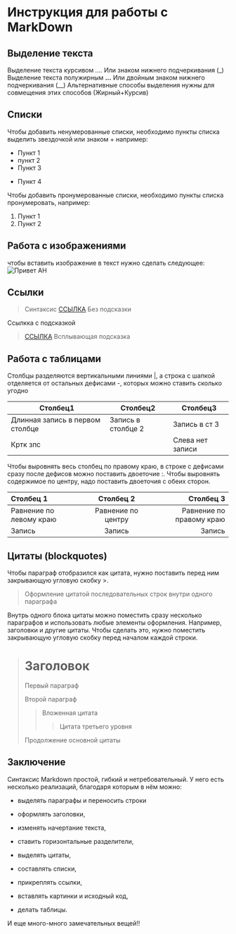 # Инструкция для работы с MarkDown

## Выделение текста

Выделение текста курсивом *....* Или знаком нижнего подчеркивания (_)
Выделение текста полужирным **...** Или двойным знаком нижнего подчеркивания (__)
Альтернативные способы выделения нужны для совмещения этих способов (Жирный+Курсив)

## Списки

Чтобы добавить ненумерованные списки, необходимо пункты списка выделить звездочкой или знаком + например:
* Пункт 1
* пункт 2
* Пункт 3
+ Пункт 4

Чтобы добавить пронумерованные списки, необходимо пункты списка пронумеровать, например:
1. Пункт 1
2. Пункт 2

## Работа с изображениями

чтобы вставить изображение в текст нужно сделать следующее:  ![Привет АН](foto24.jpg)   


## Ссылки

>Синтаксис [ССЫЛКА](https://yandex.ru/search/?text=https%3A%2F%2Fyandex.ru%2F&clid=2411726&lr=967) Без подсказки

Ссылкка с подсказкой
>[ССЫЛКА](https://yandex.ru/search/?text=https%3A%2F%2Fyandex.ru%2F&clid=2411726&lr=967 "Всплывающая подсказка") Всплывающая подсказка

## Работа с таблицами
Столбцы разделяются вертикальными линиями |, а строка с шапкой отделяется от остальных дефисами -, которых можно ставить сколько угодно

|Столбец1|Столбец2|Столбец3|
|---|--|------|
|Длинная запись в первом столбце|Запись в столбце 2|Запись в ст 3|
|Кртк зпс|  |Cлева нет записи|

Чтобы выровнять весь столбец по правому краю, в строке с дефисами сразу после дефисов можно поставить двоеточие :. Чтобы выровнять содержимое по центру, надо поставить двоеточия с обеих сторон.

|Столбец 1|Столбец 2|Столбец 3|
|:-|:-:|-:|
|Равнение по левому краю|Равнение по центру|Равнение по правому краю|
|Запись|Запись|Запись|


## Цитаты (blockquotes)
Чтобы параграф отобразился как цитата, нужно поставить перед ним закрывающую угловую скобку >.
> Оформление цитатой
последовательных строк
внутри одного параграфа

Внутрь одного блока цитаты можно поместить сразу несколько параграфов и использовать любые элементы оформления. Например, заголовки и другие цитаты. Чтобы сделать это, нужно поместить закрывающую угловую скобку перед началом каждой строки.
> # Заголовок
> Первый параграф
>
> Второй параграф
>
> > Вложенная цитата
> > > Цитата третьего уровня
>
> Продолжение основной цитаты


## Заключение
Синтаксис Markdown простой, гибкий и нетребовательный. У него есть несколько реализаций, благодаря которым в нём можно:

* выделять параграфы и переносить строки 

* оформлять заголовки,
* изменять начертание текста,
* ставить горизонтальные разделители,
* выделять цитаты,
* составлять списки,
* прикреплять ссылки,
* вставлять картинки и исходный код,
* делать таблицы.

И еще много-много замечательных вещей!!